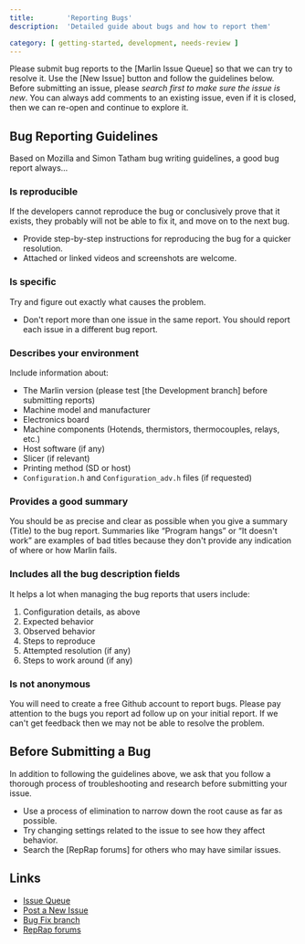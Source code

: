 ```yaml
---
title:        'Reporting Bugs'
description:  'Detailed guide about bugs and how to report them'

category: [ getting-started, development, needs-review ]
---
```


Please submit bug reports to the [Marlin Issue Queue] so that we can try to resolve it. Use the [New Issue] button and follow the guidelines below. Before submitting an issue, please *search first to make sure the issue is new*. You can always add comments to an existing issue, even if it is closed, then we can re-open and continue to explore it.

## Bug Reporting Guidelines

Based on Mozilla and Simon Tatham bug writing guidelines, a good bug report always...

### Is reproducible

If the developers cannot reproduce the bug or conclusively prove that it exists, they probably will not be able to fix it, and move on to the next bug.

 -   Provide step-by-step instructions for reproducing the bug for a quicker resolution.
 -   Attached or linked videos and screenshots are welcome.

### Is specific

Try and figure out exactly what causes the problem.
 -   Don't report more than one issue in the same report. You should report each issue in a different bug report.

### Describes your environment

Include information about:

  - The Marlin version (please test [the Development branch] before submitting reports)
  - Machine model and manufacturer
  - Electronics board
  - Machine components (Hotends, thermistors, thermocouples, relays, etc.)
  - Host software (if any)
  - Slicer (if relevant)
  - Printing method (SD or host)
  - `Configuration.h` and `Configuration_adv.h` files (if requested)

### Provides a good summary

You should be as precise and clear as possible when you give a summary (Title) to the bug report. Summaries like “Program hangs” or “It doesn't work” are examples of bad titles because they don't provide any indication of where or how Marlin fails.

### Includes all the bug description fields

It helps a lot when managing the bug reports that users include:

  1.  Configuration details, as above
  2.  Expected behavior
  3.  Observed behavior
  4.  Steps to reproduce
  5.  Attempted resolution (if any)
  6.  Steps to work around (if any)

### Is not anonymous

You will need to create a free Github account to report bugs. Please pay attention to the bugs you report ad follow up on your initial report. If we can't get feedback then we may not be able to resolve the problem.

## Before Submitting a Bug

In addition to following the guidelines above, we ask that you follow a thorough process of troubleshooting and research before submitting your issue.

  - Use a process of elimination to narrow down the root cause as far as possible.
  - Try changing settings related to the issue to see how they affect behavior.
  - Search the [RepRap forums] for others who may have similar issues.

## Links

  - [Issue Queue](https://github.com/MarlinFirmware/Marlin/issues)
  - [Post a New Issue](https://github.com/MarlinFirmware/Marlin/issues/new)
  - [Bug Fix branch](https://github.com/MarlinFirmware/Marlin/tree/bugfix-1.1.x)
  - [RepRap forums](http://forums.reprap.org/)

